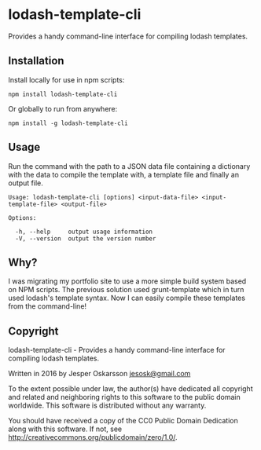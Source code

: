 # lodash-template-cli
Provides a handy command-line interface for compiling lodash templates.

## Installation

Install locally for use in npm scripts:
```
npm install lodash-template-cli
```

Or globally to run from anywhere:
```
npm install -g lodash-template-cli
```

## Usage

Run the command with the path to a JSON data file containing a dictionary with the data to compile the template with, a template file and finally an output file.

```
Usage: lodash-template-cli [options] <input-data-file> <input-template-file> <output-file>

Options:

  -h, --help     output usage information
  -V, --version  output the version number
```

## Why?
I was migrating my portfolio site to use a more simple build system based on NPM scripts. The previous solution used grunt-template which in turn used lodash's template syntax. Now I can easily compile these templates from the command-line!

## Copyright
lodash-template-cli - Provides a handy command-line interface for compiling lodash templates.

Written in 2016 by Jesper Oskarsson jesosk@gmail.com

To the extent possible under law, the author(s) have dedicated all copyright
and related and neighboring rights to this software to the public domain worldwide.
This software is distributed without any warranty.

You should have received a copy of the CC0 Public Domain Dedication along with this software.
If not, see <http://creativecommons.org/publicdomain/zero/1.0/>.
